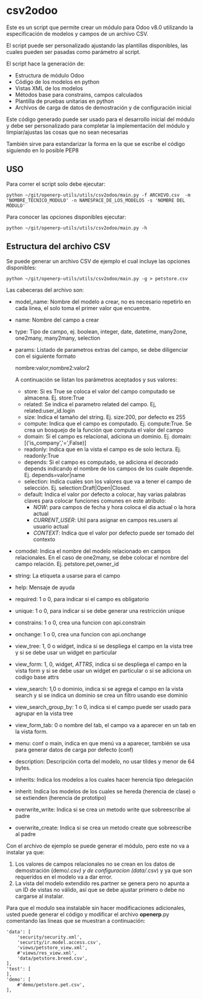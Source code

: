 csv2odoo
========

Este es un script que permite crear un módulo para Odoo v8.0 utilizando la especificación de modelos y campos de un archivo CSV.

El script puede ser personalizado ajustando las plantillas disponibles, las cuales pueden ser pasadas como parámetro al script.

El script hace la generación de:

- Estructura de módulo Odoo
- Código de los modelos en python
- Vistas XML de los modelos
- Métodos base para constrains, campos calculados
- Plantilla de pruebas unitarias en python
- Archivos de carga de datos de demostración y de configuración inicial

Este código generado puede ser usado para el desarrollo inicial del módulo y debe ser personalizado para completar la implementación del módulo y limpiar/ajustas las cosas que no sean necesarias

También sirve para estandarizar la forma en la que se escribe el código siguiendo en lo posible PEP8

USO
---

Para correr el script solo debe ejecutar:

    python ~/git/openerp-utils/utils/csv2odoo/main.py -f ARCHIVO.csv  -m 'NOMBRE_TECNICO_MODULO' -n NAMESPACE_DE_LOS_MODELOS -s 'NOMBRE DEL MÓDULO'

Para conocer las opciones disponibles ejecutar:

    python ~/git/openerp-utils/utils/csv2odoo/main.py -h


Estructura del archivo CSV
--------------------------

Se puede generar un archivo CSV de ejemplo el cual incluye las opciones disponibles:

    python ~/git/openerp-utils/utils/csv2odoo/main.py -g > petstore.csv

Las cabeceras del archivo son:

- model_name: Nombre del modelo a crear, no es necesario repetirlo en cada linea, el solo toma el primer valor que encuentre.
- name: Nombre del campo a crear
- type: Tipo de campo, ej. boolean, integer, date, datetime, many2one, one2many, many2many, selection
- params: Listado de parametros extras del campo, se debe diligenciar con el siguiente formato

    nombre:valor;nombre2:valor2

    A continuación se listan los parámetros aceptados y sus valores:

    - store: Si es True se coloca el valor del campo computado se almacena. Ej. store:True
    - related: Se indica el parametro related del campo. Ej, related:user_id.login
    - size: Indica el tamaño del string. Ej. size:200, por defecto es 255
    - compute: Indica que el campo es computado. Ej. compute:True. Se crea un bosquejo de la función que computa el valor del campo
    - domain: Si el campo es relacional, adiciona un dominio. Ej. domain:[('is_company','=',False)]
    - readonly: Indica que en la vista el campo es de solo lectura. Ej. readonly:True
    - depends: Si el campo es computado, se adiciona el decorado depends indicando el nombre de los campos de los cuale depende. Ej. depends=valor|name
    - selection: Indica cuales son los valores que va a tener el campo de selección. Ej. selection:Draft|Open|Closed.
    - default: Indica el valor por defecto a colocar, hay varias palabras claves para colocar funciones comunes en este atributo:
        - _NOW_: para campos de fecha y hora coloca el dia actual o la hora actual
        - _CURRENT_USER_: Util para asignar en campos res.users al usuario actual
        - _CONTEXT_: Indica que el valor por defecto puede ser tomado del contexto

- comodel: Indica el nombre del modelo relacionado en campos relacionales. En el caso de one2many, se debe colocar el nombre del campo relación. Ej. petstore.pet,owner_id
- string: La etiqueta a usarse para el campo
- help: Mensaje de ayuda
- required: 1 o 0, para indicar si el campo es obligatorio
- unique: 1 o 0, para indicar si se debe generar una restricción unique
- constrains: 1 o 0, crea una funcion con api.constrain
- onchange: 1 o 0, crea una funcion con api.onchange
- view_tree: 1, 0 o widget, indica si se despliega el campo en la vista tree y si se debe usar un widget en particular
- view_form: 1, 0, widget, _ATTRS_, indica si se despliega el campo en la vista form y si se debe usar un widget en particular o si se adiciona un codigo base attrs
- view_search: 1,0 o dominio, indica si se agrega el campo en la vista search y si se indica un dominio se crea un filtro usando ese dominio
- view_search_group_by: 1 o 0, indica si el campo puede ser usado para agrupar en la vista tree
- view_form_tab: 0 o nombre del tab, el campo va a aparecer en un tab en la vista form.
- menu: conf o main, indica en que menú va a aparecer, también se usa para generar datos de carga por defecto (conf)
- description: Descripción corta del modelo, no usar tíldes y menor de 64 bytes.
- inherits: Indica los modelos a los cuales hacer herencia tipo delegación
- inherit: Indica los modelos de los cuales se hereda (herencia de clase) o se extienden (herencia de prototipo)
- overwrite_write: Indica si se crea un metodo write que sobreescribe al padre
- overwrite_create: Indica si se crea un metodo create que sobreescribe al padre

Con el archivo de ejemplo se puede generar el módulo, pero este no va a instalar ya que:

1. Los valores de campos relacionales no se crean en los datos de demostración (demo/*.csv) y de configuracion (data/*.csv) y ya que son requeridos en el modelo va a dar error.
2. La vista del modelo extendido res.partner se genera pero no apunta a un ID de vistas no válido, así que se debe ajustar primero o debe no cargarse al instalar.

Para que el modulo sea instalable sin hacer modificaciones adicionales, usted puede generar el código y modificar el archivo __openerp__.py comentando las lineas que se muestran a continuación:

    'data': [
        'security/security.xml',
        'security/ir.model.access.csv',
        'views/petstore_view.xml',
        #'views/res_view.xml',
        'data/petstore.breed.csv',
    ],
    'test': [
    ],
    'demo': [
        #'demo/petstore.pet.csv',
    ],

